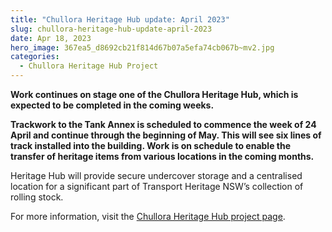 ```yaml
---
title: "Chullora Heritage Hub update: April 2023"
slug: chullora-heritage-hub-update-april-2023
date: Apr 18, 2023
hero_image: 367ea5_d8692cb21f814d67b07a5efa74cb067b~mv2.jpg
categories:
  - Chullora Heritage Hub Project
---
```



**Work continues on stage one of the Chullora Heritage Hub, which is expected to be completed in the coming weeks.**

**Trackwork to the Tank Annex is scheduled to commence the week of 24 April and continue through the beginning of May. This will see six lines of track installed into the building. Work is on schedule to enable the transfer of heritage items from various locations in the coming months.**

Heritage Hub will provide secure undercover storage and a centralised location for a significant part of Transport Heritage NSW’s collection of rolling stock.

For more information, visit the [Chullora Heritage Hub project page](http://www.thnsw.com.au/chullora).
